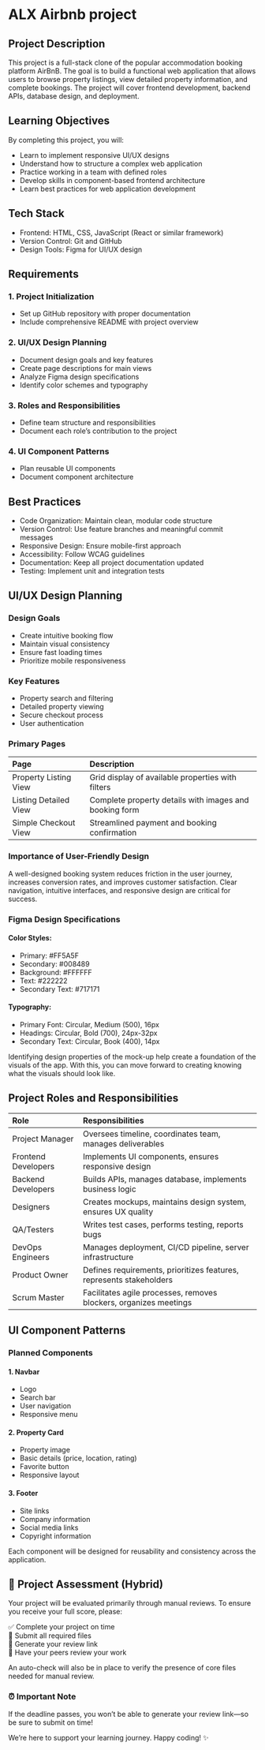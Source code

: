 # ALX Airbnb project

## Project Description

This project is a full-stack clone of the popular accommodation booking platform AirBnB. The goal is to build a functional web application that allows users to browse property listings, view detailed property information, and complete bookings. The project will cover frontend development, backend APIs, database design, and deployment.

## Learning Objectives

By completing this project, you will:

- Learn to implement responsive UI/UX designs
- Understand how to structure a complex web application
- Practice working in a team with defined roles
- Develop skills in component-based frontend architecture
- Learn best practices for web application development

## Tech Stack

- Frontend: HTML, CSS, JavaScript (React or similar framework)
- Version Control: Git and GitHub
- Design Tools: Figma for UI/UX design

## Requirements

### 1. Project Initialization

- Set up GitHub repository with proper documentation
- Include comprehensive README with project overview

### 2. UI/UX Design Planning

- Document design goals and key features
- Create page descriptions for main views
- Analyze Figma design specifications
- Identify color schemes and typography

### 3. Roles and Responsibilities

- Define team structure and responsibilities
- Document each role’s contribution to the project

### 4. UI Component Patterns

- Plan reusable UI components
- Document component architecture

## Best Practices

- Code Organization: Maintain clean, modular code structure
- Version Control: Use feature branches and meaningful commit messages
- Responsive Design: Ensure mobile-first approach
- Accessibility: Follow WCAG guidelines
- Documentation: Keep all project documentation updated
- Testing: Implement unit and integration tests

## UI/UX Design Planning

### Design Goals

- Create intuitive booking flow
- Maintain visual consistency
- Ensure fast loading times
- Prioritize mobile responsiveness

### Key Features

- Property search and filtering
- Detailed property viewing
- Secure checkout process
- User authentication

### Primary Pages

| Page                  | Description                                            |
| :-------------------- | :----------------------------------------------------- |
| Property Listing View | Grid display of available properties with filters      |
| Listing Detailed View | Complete property details with images and booking form |
| Simple Checkout View  | Streamlined payment and booking confirmation           |

### Importance of User-Friendly Design

A well-designed booking system reduces friction in the user journey, increases conversion rates, and improves customer satisfaction. Clear navigation, intuitive interfaces, and responsive design are critical for success.

### Figma Design Specifications

#### Color Styles:

- Primary: #FF5A5F
- Secondary: #008489
- Background: #FFFFFF
- Text: #222222
- Secondary Text: #717171

#### Typography:

- Primary Font: Circular, Medium (500), 16px
- Headings: Circular, Bold (700), 24px-32px
- Secondary Text: Circular, Book (400), 14px

Identifying design properties of the mock-up help create a foundation of the visuals of the app. With this, you can move forward to creating knowing what the visuals should look like.

## Project Roles and Responsibilities

| Role                | Responsibilities                                                    |
| :------------------ | :------------------------------------------------------------------ |
| Project Manager     | Oversees timeline, coordinates team, manages deliverables           |
| Frontend Developers | Implements UI components, ensures responsive design                 |
| Backend Developers  | Builds APIs, manages database, implements business logic            |
| Designers           | Creates mockups, maintains design system, ensures UX quality        |
| QA/Testers          | Writes test cases, performs testing, reports bugs                   |
| DevOps Engineers    | Manages deployment, CI/CD pipeline, server infrastructure           |
| Product Owner       | Defines requirements, prioritizes features, represents stakeholders |
| Scrum Master        | Facilitates agile processes, removes blockers, organizes meetings   |

## UI Component Patterns

### Planned Components

#### 1. Navbar

- Logo
- Search bar
- User navigation
- Responsive menu

#### 2. Property Card

- Property image
- Basic details (price, location, rating)
- Favorite button
- Responsive layout

#### 3. Footer

- Site links
- Company information
- Social media links
- Copyright information

Each component will be designed for reusability and consistency across the application.

## 📝 Project Assessment (Hybrid)

Your project will be evaluated primarily through manual reviews. To ensure you receive your full score, please:

✅ Complete your project on time  
📄 Submit all required files  
🔗 Generate your review link  
👥 Have your peers review your work

An auto-check will also be in place to verify the presence of core files needed for manual review.

### ⏰ Important Note

If the deadline passes, you won’t be able to generate your review link—so be sure to submit on time!

We’re here to support your learning journey. Happy coding! ✨
